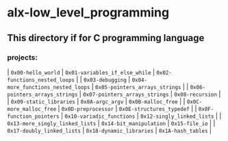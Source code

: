 # alx-low_level_programming

## This directory if for C programming language

### projects:

| `0x00-hello_world` | `0x01-variables_if_else_while` | `0x02-functions_nested_loops` |
| `0x03-debugging` | `0x04-more_functions_nested_loops` | `0x05-pointers_arrays_strings` |
| `0x06-pointers_arrays_strings` | `0x07-pointers_arrays_strings` | `0x08-recursion` |
| `0x09-static_libraries` | `0x0A-argc_argv` | `0x0B-malloc_free` |
| `0x0C-more_malloc_free` | `0x0D-preprocessor` | `0x0E-structures_typedef` |
| `0x0F-function_pointers` | `0x10-variadic_functions` | `0x12-singly_linked_lists` |
| `0x13-more_singly_linked_lists` | `0x14-bit_manipulation` | `0x15-file_io` |
| `0x17-doubly_linked_lists` | `0x18-dynamic_libraries` | `0x1A-hash_tables` |
